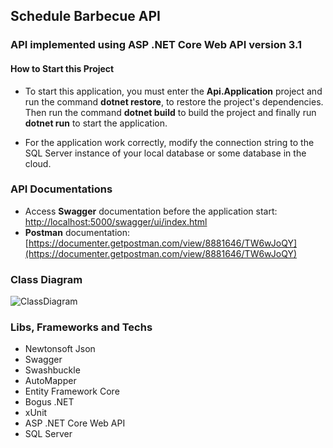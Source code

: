 ## Schedule Barbecue API

### API implemented using ASP .NET Core Web API version 3.1

#### How to Start this Project
* To start this application, you must enter the **Api.Application** project and run the command **dotnet restore**, to restore the project's dependencies. Then run the command **dotnet build** to build the project and finally run **dotnet run** to start the application.

* For the application work correctly, modify the connection string to the SQL Server instance of your local database or some database in the cloud.

### API Documentations
* Access **Swagger** documentation before the application start: [http://localhost:5000/swagger/ui/index.html](http://localhost:5000/swagger/ui/index.html) 
* **Postman** documentation: [https://documenter.getpostman.com/view/8881646/TW6wJoQY](https://documenter.getpostman.com/view/8881646/TW6wJoQY)

### Class Diagram
![ClassDiagram](https://i.ibb.co/5G4668X/classdiagrambarbecue.png)

### Libs, Frameworks and Techs
* Newtonsoft Json
* Swagger
* Swashbuckle
* AutoMapper
* Entity Framework Core
* Bogus .NET
* xUnit
* ASP .NET Core Web API
* SQL Server